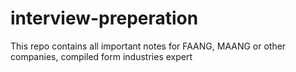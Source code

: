 # interview-preperation
This repo contains all important notes for FAANG, MAANG or other companies, compiled form industries expert 
